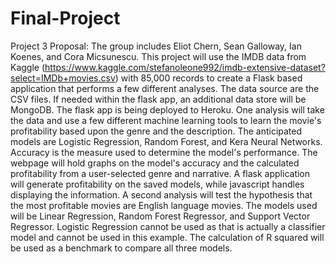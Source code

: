 # Final-Project
Project 3 Proposal:
The group includes Eliot Chern, Sean Galloway, Ian Koenes, and Cora Micsunescu. This project will use the IMDB data from Kaggle (https://www.kaggle.com/stefanoleone992/imdb-extensive-dataset?select=IMDb+movies.csv) with 85,000 records to create a Flask based application that performs a few different analyses. The data source are the CSV files. If needed within the flask app, an additional data store will be MongoDB. The flask app is being deployed to Heroku.
One analysis will take the data and use a few different machine learning tools to learn the movie's profitability based upon the genre and the description. The anticipated models are Logistic Regression, Random Forest, and Kera Neural Networks. Accuracy is the measure used to determine the model's performance. The webpage will hold graphs on the model's accuracy and the calculated profitability from a user-selected genre and narrative. A flask application will generate profitability on the saved models, while javascript handles displaying the information.
A second analysis will test the hypothesis that the most profitable movies are English language movies. The models used will be Linear Regression, Random Forest Regressor, and Support Vector Regressor. Logistic Regression cannot be used as that is actually a classifier model and cannot be used in this example. The calculation of R squared will be used as a benchmark to compare all three models.

